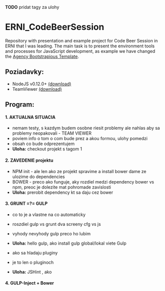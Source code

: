 **TODO** pridat tagy za ulohy



# ERNI_CodeBeerSession
Repository with presentation and example project for Code Beer Session in ERNI that I was leading.
The main task is to present the environment tools and processes for JavaScript development, as example we have changed 
the [Agency Bootstrapious Template](http://bootstrapious.com/p/agency-portfolio-theme).


## Poziadavky:
- NodeJS v0.12.0+ [(download)](https://nodejs.org/download/)
- TeamViewer [(download)](https://www.teamviewer.com/de/download/linux.aspx)


## Program:

#### 1. AKTUALNA SITUACIA

* nemam testy, s kazdym budem osobne riesit problemy ale nahlas aby sa problemy neopakovali - TEAM VIEWER
* poviem info o tom o com bude prez a akou formou, ulohy pomedzi
* obsah co bude odprezentujem
* **Uloha:** checkout projekt s tagom 1

#### 2. ZAVEDENIE projektu
* NPM init - ale len ako ze projekt spravime a install bower dame ze ulozime do dependencies
* BOWER - preco ako funguje, aky rozdiel medzi dependency bower vs npm, preoc je dolezite mat pohromade zavislosti
* **Uloha:** prerobit dependency kt sa daju cez bower

#### 3. GRUNT =?= GULP 
* co to je a vlastne na co automaticky
* roszdiel gulp vs grunt dva screeny cfg vs js 
* vyhody nevyhody gulp preco ho lubim
* **Uloha:** hello gulp, ako install gulp global/lokal viete Gulp
  
* ako sa hladaju pluginy  
* je to len o pluginoch
* **Uloha:** JSHint , ako


#### 4. GULP-Inject + Bower

